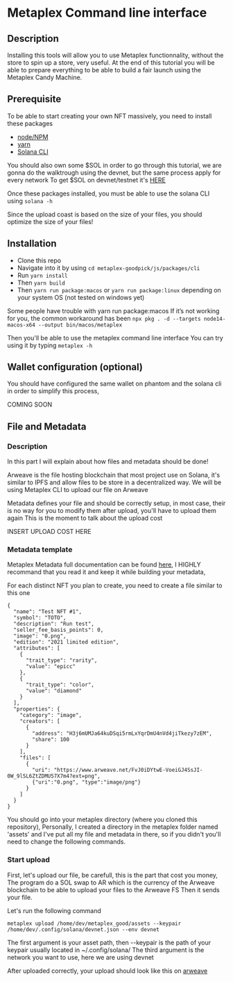 # Metaplex Command line interface 
## Description
Installing this tools will allow you to use Metaplex functionnality, without the store to spin up a store, very useful.
At the end of this tutorial you will be able to prepare everything to be able to build a fair launch using the Metaplex Candy Machine.
## Prerequisite

To be able to start creating your own NFT massively, you need to install these packages 

- [node/NPM]()
- [yarn](https://classic.yarnpkg.com/en/docs/install/#windows-stable)
- [Solana CLI](https://docs.solana.com/cli/install-solana-cli-tools)

You should also own some $SOL in order to go through this tutorial, we are gonna do the walktrough using the devnet, but the same process apply for every network
To get $SOL on devnet/testnet it's [HERE](https://solfaucet.com/) 

Once these packages installed, you must be able to use the solana CLI using
```solana -h```


Since the upload coast is based on the size of your files, you should optimize the size of your files! 

## Installation

- Clone this repo
- Navigate into it by using ```cd metaplex-goodpick/js/packages/cli```
- Run ```yarn install```
- Then ```yarn build```
- Then ```yarn run package:macos``` or  ```yarn run package:linux``` depending on your system OS (not tested on windows yet)

Some people have trouble with yarn run package:macos
If it’s not working for you, the common workaround has been
```npx pkg . -d --targets node14-macos-x64 --output bin/macos/metaplex```

Then you'll be able to use the metaplex command line interface 
You can try using it by typing
```metaplex -h```

## Wallet configuration (optional)
You should have configured the same wallet on phantom and the solana cli in order to simplify this process,

COMING SOON


## File and Metadata
### Description

In this part I will explain about how files and metadata should be done! 

Arweave is the file hosting blockchain that most project use on Solana, it's similar to IPFS and allow files to be store in a decentralized way.
We will be using Metaplex CLI to upload our file on Arweave

Metadata defines your file and should be correctly setup, in most case, their is no way for you to modify them after upload, you'll have to upload them again
This is the moment to talk about the upload cost

INSERT UPLOAD COST HERE

### Metadata template

Metaplex Metadata full documentation can be found [here](https://docs.metaplex.com/nft-standard), I HIGHLY recommand that you read it and keep it while building your metadata,

For each distinct NFT you plan to create, you need to create a file similar to this one

```
{
  "name": "Test NFT #1",
  "symbol": "TOTO",
  "description": "Run test",
  "seller_fee_basis_points": 0,
  "image": "0.png",
  "edition": "2021 limited edition",
  "attributes": [
    {
      "trait_type": "rarity",
      "value": "epicc"
    },
    {
      "trait_type": "color",
      "value": "diamond"
    }
  ],
  "properties": {
    "category": "image",
    "creators": [
      {
        "address": "H3j6mUMJa64kuDSqi5rmLxYqrDmU4nVd4jiTkezy7zEM",
        "share": 100
      }
    ],
    "files": [
      {
        "uri": "https://www.arweave.net/FvJ0iDYtwE-VoeiGJ4SsJI-0W_9lSL6ZtZDMU57X7m4?ext=png",
        {"uri":"0.png", "type":"image/png"}
      }
    ]
  }
}
```


You should go into your metaplex directory (where you cloned this repository),
Personally, I created a directory in the metaplex folder named 'assets' and I've put all my file and metadata in there, so if you didn't
you'll need to change the following commands.

### Start upload
First, let's upload our file, be carefull, this is the part that cost you money,
The program do a SOL swap to AR which is the currency of the Arweave blockchain to be able to upload your files to the Arweave FS
Then it sends your file.

Let's run the following command

```
metaplex upload /home/dev/metaplex_good/assets --keypair /home/dev/.config/solana/devnet.json --env devnet
```

The first argument is your asset path, then --keypair is the path of your keypair usually located in ~/.config/solana/
The third argument is the network you want to use, here we are using devnet






After uploaded correctly, your upload should look like this on [arweave](https://jw4aqnpgl6gt3ma7dnfmhrbz62knne7uoly3ypxwkfejnlkf27ia.arweave.net/TbgINeZfjT2wHxtKw8Q59pTWk_Ry8bw-9lFIlq1F19A/)
